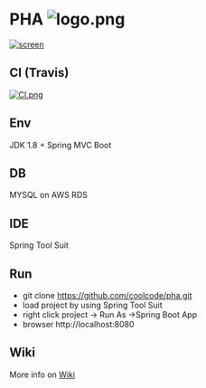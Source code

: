 # PHA ![logo.png](http://res.cloudinary.com/yopo/image/upload/c_scale,w_36/v1508994639/doctoronline/logo.png)
[![screen](http://res.cloudinary.com/yopo/image/upload/v1509165356/doctoronline/v20171028153417.png)](http://v.meecat.com:8080/pha/)

## CI (Travis)

[![CI.png](https://travis-ci.org/coolcode/pha.svg?branch=master)](https://travis-ci.org/coolcode/pha)

## Env
JDK 1.8 + Spring MVC Boot

## DB
MYSQL on AWS RDS

## IDE

Spring Tool Suit

## Run 

- git clone https://github.com/coolcode/pha.git
- load project by using Spring Tool Suit
- right click project -> Run As ->Spring Boot App
- browser http://localhost:8080

## Wiki

More info on [Wiki](https://github.com/coolcode/pha/wiki)
